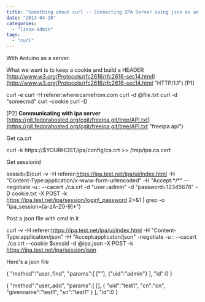 ```yaml
---
title: "Something about curl -- Connecting IPA Server using json as an example"
date: "2013-04-10"
categories: 
  - "linux-admin"
tags:
  - "curl"
---
```


With Arduino as a server.

What we want is to keep a cookie and build a HEADER [http://www.w3.org/Protocols/rfc2616/rfc2616-sec14.html](http://www.w3.org/Protocols/rfc2616/rfc2616-sec14.html "HTTP/1.1") \[P1\]

curl -e
curl -H referer:whereicamefrom.com
curl -d @file.txt
curl -d "somecmd"
curl -cookie
curl -D

\[P2\] **Communicating with ipa server** [https://git.fedorahosted.org/cgit/freeipa.git/tree/API.txt](https://git.fedorahosted.org/cgit/freeipa.git/tree/API.txt "freeipa api")

Get ca.crt

curl -k https://$YOURHOST/ipa/config/ca.crt >> /tmp/ipa.ca.cert

Get sessionid

sessid=$(curl -v 
-H referer:https://ipa.test.net/ipa/ui/index.html 
-H "Content-Type:application/x-www-form-urlencoded" 
-H "Accept:\*/\*" 
--negotiate -u : 
--cacert ./ca.crt 
-d "user=admin" -d "password=12345678" 
-D cookie.txt 
-X POST 
-k      
https://ipa.test.net/ipa/session/login\_password 
2>&1 | grep -o "ipa\_session=\[a-zA-Z0-9\]\*")

Post a json file with cmd in it

curl -v 
-H referer:https://ipa.test.net/ipa/ui/index.html 
-H "Content-Type:application/json" 
-H "Accept:applicaton/json" 
-negotiate -u : 
--cacert ./ca.crt 
--cookie $sessid 
-d @ipa.json 
-X POST 
-k      
https://ipa.test.net/ipa/session/json

Here's a json file

{
"method":"user\_find",
"params":\[
        \[""\],
        {"uid":"admin"}
        \],
"id":0
}

{
"method":"user\_add",
"params":\[
        \[\],
        {
         "uid":"test1",
         "cn":"cn",
         "givenname":"test1",
         "sn":"test1"
        }
        \],
"id":0
}
